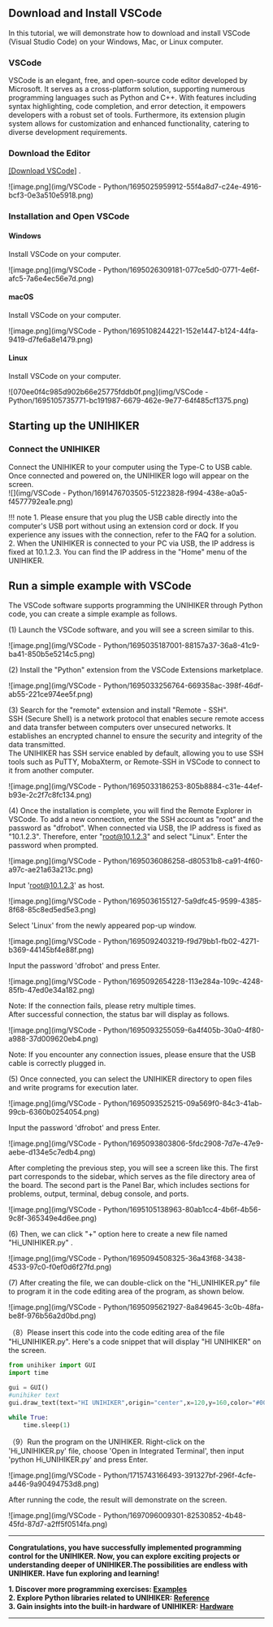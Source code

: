 ## **Download and Install VSCode**
In this tutorial, we will demonstrate how to download and install VSCode (Visual Studio Code) on your Windows, Mac, or Linux computer.   

### **VSCode** 
VSCode is an elegant, free, and open-source code editor developed by Microsoft. It serves as a cross-platform solution, supporting numerous programming languages such as Python and C++. With features including syntax highlighting, code completion, and error detection, it empowers developers with a robust set of tools. Furthermore, its extension plugin system allows for customization and enhanced functionality, catering to diverse development requirements.   

### **Download the Editor**
[[Download VSCode]](https://code.visualstudio.com/download) .   

![image.png](img/VSCode - Python/1695025959912-55f4a8d7-c24e-4916-bcf3-0e3a510e5918.png)  

### **Installation and Open VSCode**
#### Windows 
Install VSCode on your computer.

![image.png](img/VSCode - Python/1695026309181-077ce5d0-0771-4e6f-afc5-7a6e4ec56e7d.png)  

#### macOS
Install VSCode on your computer.

![image.png](img/VSCode - Python/1695108244221-152e1447-b124-44fa-9419-d7fe6a8e1479.png)  

#### Linux
Install VSCode on your computer.

![070ee0f4c985d902b66e25775fddb0f.png](img/VSCode - Python/1695105735771-bc191987-6679-462e-9e77-64f485cf1375.png)  

## **Starting up the UNIHIKER**
### **Connect the UNIHIKER**
Connect the UNIHIKER to your computer using the Type-C to USB cable. Once connected and powered on, the UNIHIKER logo will appear on the screen.   
![](img/VSCode - Python/1691476703505-51223828-f994-438e-a0a5-f4577792ea1e.png)   

!!! note
    1. Please ensure that you plug the USB cable directly into the computer's USB port without using an extension cord or dock. If you experience any issues with the connection, refer to the FAQ for a solution.  
    2. When the UNIHIKER is connected to your PC via USB, the IP address is fixed at 10.1.2.3. You can find the IP address in the "Home" menu of the UNIHIKER.    

## **Run a simple example with VSCode**
The VSCode software supports programming the UNIHIKER through Python code, you can create a simple example as follows.  

(1) Launch the VSCode software, and you will see a screen similar to this.   

![image.png](img/VSCode - Python/1695035187001-88157a37-36a8-41c9-ba41-850b5e5214c5.png)  
  
(2) Install the "Python" extension from the VSCode Extensions marketplace.  

![image.png](img/VSCode - Python/1695033256764-669358ac-398f-46df-ab55-221ce974ee5f.png)  
  
(3) Search for the "remote" extension and install "Remote - SSH".  
SSH (Secure Shell) is a network protocol that enables secure remote access and data transfer between computers over unsecured networks. It establishes an encrypted channel to ensure the security and integrity of the data transmitted.  
The UNIHIKER has SSH service enabled by default, allowing you to use SSH tools such as PuTTY, MobaXterm, or Remote-SSH in VSCode to connect to it from another computer.  

![image.png](img/VSCode - Python/1695033186253-805b8884-c31e-44ef-b93e-2c2f7c8fc134.png)  
  
(4) Once the installation is complete, you will find the Remote Explorer in VSCode. To add a new connection, enter the SSH account as "root" and the password as "dfrobot". When connected via USB, the IP address is fixed as "10.1.2.3". Therefore, enter "root@10.1.2.3" and select "Linux". Enter the password when prompted.  

![image.png](img/VSCode - Python/1695036086258-d80531b8-ca91-4f60-a97c-ae21a63a213c.png)  

Input 'root@10.1.2.3' as host.  

![image.png](img/VSCode - Python/1695036155127-5a9dfc45-9599-4385-8f68-85c8ed5ed5e3.png)  

Select 'Linux' from the newly appeared pop-up window.    

![image.png](img/VSCode - Python/1695092403219-f9d79bb1-fb02-4271-b369-44145bf4e88f.png)  

Input the password 'dfrobot' and press Enter.    

![image.png](img/VSCode - Python/1695092654228-113e284a-109c-4248-85fb-47ed0e34a182.png)  

Note: If the connection fails, please retry multiple times.   
After successful connection, the status bar will display as follows.  

![image.png](img/VSCode - Python/1695093255059-6a4f405b-30a0-4f80-a988-37d009620eb4.png)  

Note: If you encounter any connection issues, please ensure that the USB cable is correctly plugged in.  


  
(5)  Once connected, you can select the UNIHIKER directory to open files and write programs for execution later.   

![image.png](img/VSCode - Python/1695093525215-09a569f0-84c3-41ab-99cb-6360b0254054.png)  

Input the password 'dfrobot' and press Enter.  

![image.png](img/VSCode - Python/1695093803806-5fdc2908-7d7e-47e9-aebe-d134e5c7edb4.png)  

After completing the previous step, you will see a screen like this. The first part corresponds to the sidebar, which serves as the file directory area of the board. The second part is the Panel Bar, which includes sections for problems, output, terminal, debug console, and ports.   

![image.png](img/VSCode - Python/1695105138963-80ab1cc4-4b6f-4b56-9c8f-365349e4d6ee.png)
  
(6) Then, we can click "+" option here to create a new file named "Hi_UNIHIKER.py" .  

![image.png](img/VSCode - Python/1695094508325-36a43f68-3438-4533-97c0-f0ef0d6f27fd.png)  
  
(7) After creating the file, we can double-click on the "Hi_UNIHIKER.py" file to program it in the code editing area of the program, as shown below.  

![image.png](img/VSCode - Python/1695095621927-8a849645-3c0b-48fa-be8f-976b56a2d0bd.png)  
  
（8）Please insert this code into the code editing area of the file "Hi_UNIHIKER.py". Here's a code snippet that will display "HI UNIHIKER" on the screen.  


```python
from unihiker import GUI
import time

gui = GUI()
#unihiker text
gui.draw_text(text="HI UNIHIKER",origin="center",x=120,y=160,color="#0066CC")

while True:
    time.sleep(1)
```
  
（9）Run the program on the UNIHIKER.
Right-click on the 'Hi_UNIHIKER.py' file, choose 'Open in Integrated Terminal', then input 'python Hi_UNIHIKER.py' and press Enter.   

![image.png](img/VSCode - Python/1715743166493-391327bf-296f-4cfe-a446-9a90494753d8.png)  

After running the code, the result will demonstrate on the screen.   

![image.png](img/VSCode - Python/1697096009301-82530852-4b48-45fd-87d7-a2ff5f0514fa.png)
  
---  
**Congratulations, you have successfully implemented programming control for the UNIHIKER. Now, you can explore exciting projects or understanding deeper of UNIHIKER.The possibilities are endless with UNIHIKER. Have fun exploring and learning!**  

**1. Discover more programming exercises: [Examples](../Examples/PythonCodingExamples/index.md)**  
**2. Explore Python libraries related to UNIHIKER: [Reference](../LanguageReference/UNIHIKER_Library/index.md)**  
**3. Gain insights into the built-in hardware of UNIHIKER: [Hardware ](../HardwareReference/hardware_reference_introduction.md)**    

---  

